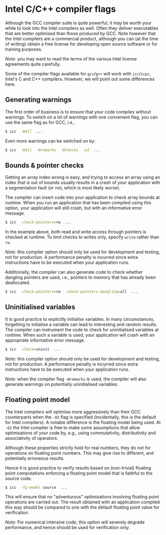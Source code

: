 # Intel C/C++ compiler flags

Although the GCC compiler suite is quite powerful, it may be worth your while to look into the Intel compilers as well.  Often they deliver executables that are better optimised than those produced by GCC. Note however that the Intel compilers are a commercial product, although you can (at the time of writing) obtain a free license for developing open source software or for training purposes.

_Note:_ you may want to read the terms of the various Intel license agreements quite carefully.

Some of the compiler flags available for `gcc`/`g++` will work with `icc`/`icpc`, Intel's C and C++ compilers.  However, we will point out some differences here.


## Generating warnings

The first order of business is to ensure that your code compiles without warnings.  To switch on a lot of warnings with one convenient flag, you can use the same flag as for GCC, i.e.,

~~~~bash
$ icc  -Wall  ...
~~~~

Even more warnings can be switched on by:

~~~~bash
$ icc  -Wall  -Wremarks  -Wchecks  -w3  ...
~~~~


## Bounds & pointer checks

Getting an array index wrong is easy, and trying to access an array using an index that is out of bounds usually results in a crash of your application with a segmentation fault (or not, which is most likely worse).

The compiler can insert code into your application to check array bounds at runtime.  When you run an application that has been compiled using this option, your application will still crash, but with an informative error message.

~~~~bash
$ icc  -check-pointers=rw  ...
~~~~

In the example above, both read and write access through pointers is checked at runtime.  To limit checks to writes only, specify `write` rather than `rw`.

_Note:_ this compiler option should only be used for development and testing, not for production.  A performance penalty is incurred since extra instructions have to be executed when your application runs.

Additionally, the compiler can also generate code to check whether dangling pointers are used, i.e., pointers to memory that has already been deallocated.

~~~~bash
$ icc  -check-pointers=rw  -check-pointers-dangling=all  ...
~~~~


## Uninitialised variables

It is good practice to explicitly initialise variables.  In many circumstances, forgetting to initialise a variable can lead to interesting and random results.  The compiler can instrument the code to check for uninitialised variables at runtime.  When such a variable is used, your application will crash with an appropriate informative error message.

~~~~bash
$ icc  -check=uninit  ...
~~~~

_Note:_ this compiler option should only be used for development and testing, not for production.  A performance penalty is incurred since extra instructions have to be executed when your application runs.

_Note:_ when the compiler flag `-Wremarks` is used, the compiler will also generate warnings on potentially uninitialised variables.


## Floating point model

The Intel compilers will optimise more aggressively than their GCC counterparts when the `-O2` flag is specified (incidentally, this is the default for Intel compilers).  A notable difference is the floating model being used.  At `-O2` the Intel compiler is free to make some assumptions that allow optimisations of your code by, e.g., using commutativity, distributivity and associativity of operators.

Although these properties strictly hold for real numbers, they do not for operations on floating point numbers.  This may give rise to different, and potentially erroneous results.

Hence it is good practice to verify results based on (non-trivial) floating point computations enforcing a floating point model that is faithful to the source code.

~~~~bash
$ icc  -fp-model source  ...
~~~~

This will ensure that no "adventurous" optimisations involving floating point operations are carried out. The result obtained with an application compiled this way should be compared to one with the default floating point value for verification.

_Note:_ For numerical intensive code, this option will severely degrade performance, and hence should be used for verification only.
